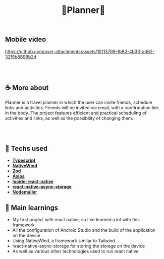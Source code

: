 <h1 align=center>🧳Planner🧳</h1>

<br>

 ## Mobile video
 


https://github.com/user-attachments/assets/10113799-1b82-4b33-ad62-32f9b8899b2d



<br>
<br>

## ☕ More about 
Planner is a travel planner in which the user can invite friends, schedule links and activities. Friends will be invited via email, with a confirmation link in the body.  The project features efficient and practical scheduling of activities and links, as well as the possibility of changing them.

<br> 
<br> 


## 🚀 Techs used 
* **[ Typescript ](https://www.typescriptlang.org/)**
* **[ NativeWind ](https://www.nativewind.dev/v4/overview)**
* **[ Zod ](https://zod.dev/)**
* **[ Axios ](https://axios-http.com/ptbr/docs/intro)**
* **[ lucide-react-native ](https://lucide.dev/guide/packages/lucide-react-native)**
* **[ react-native-async-storage ](https://www.npmjs.com/package/@react-native-async-storage/async-storage)**
* **[ Nodemailer ](https://nodemailer.com/)**

## 📝 Main learnings

- My first project with react native, so I've learned a lot with this framework
- All the configuration of Android Studio and the build of the application on the device
- Using NativeWind, a framework similar to Tailwind
- react-native-async-storage for storing the storage on the device
- As well as various other technologies used to run react native
